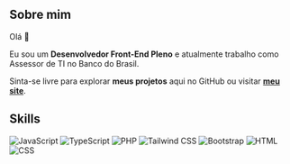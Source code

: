 ## Sobre mim

Olá 👋

Eu sou um **Desenvolvedor Front-End Pleno** e atualmente trabalho como Assessor de TI no Banco do Brasil.

Sinta-se livre para explorar **meus projetos** aqui no GitHub ou visitar [**meu site**](https://luizgarrido.dev).

## Skills

![JavaScript](https://img.shields.io/badge/javascript-white?style=for-the-badge&logo=javascript&logoColor=white&color=9333ea "JavaScript") ![TypeScript](https://img.shields.io/badge/typescript-white?style=for-the-badge&logo=typescript&logoColor=white&color=3b82f6 "TypeScript") ![PHP](https://img.shields.io/badge/php-white?style=for-the-badge&logo=php&logoColor=white&color=9333ea "PHP") ![Tailwind CSS](https://img.shields.io/badge/tailwindcss-white?style=for-the-badge&logo=tailwindcss&logoColor=white&color=3b82f6 "Tailwind CSS") ![Bootstrap](https://img.shields.io/badge/bootstrap-white?style=for-the-badge&logo=bootstrap&logoColor=white&color=9333ea "bootstrap") ![HTML](https://img.shields.io/badge/html-white?style=for-the-badge&logo=html5&logoColor=white&color=3b82f6 "HTML") ![CSS](https://img.shields.io/badge/css3-white?style=for-the-badge&logo=css3&logoColor=white&color=9333ea "CSS")
